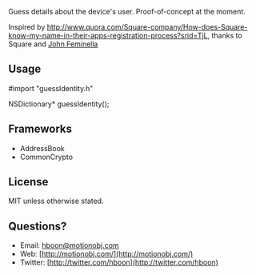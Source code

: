 Guess details about the device's user. Proof-of-concept at the moment.

Inspired by http://www.quora.com/Square-company/How-does-Square-know-my-name-in-their-apps-registration-process?srid=TjL, thanks to Square and [John Feminella](http://www.quora.com/John-Feminella)


Usage
---
 #import "guessIdentity.h"

NSDictionary* guessIdentity();


Frameworks
---
* AddressBook
* CommonCrypto


License
---
MIT unless otherwise stated.


Questions?
---
* Email: [hboon@motionobj.com](mailto:hboon@motionobj.com)
* Web: [http://motionobj.com/](http://motionobj.com/)
* Twitter: [http://twitter.com/hboon](http://twitter.com/hboon)
